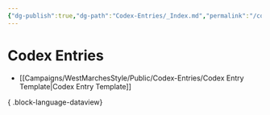 ```yaml
---
{"dg-publish":true,"dg-path":"Codex-Entries/_Index.md","permalink":"/codex-entries/index/","title":"_Codex (Index)","tags":["codex"],"dgShowFileTree":true}
---
```


# Codex Entries
- [[Campaigns/WestMarchesStyle/Public/Codex-Entries/Codex Entry Template\|Codex Entry Template]]

{ .block-language-dataview}